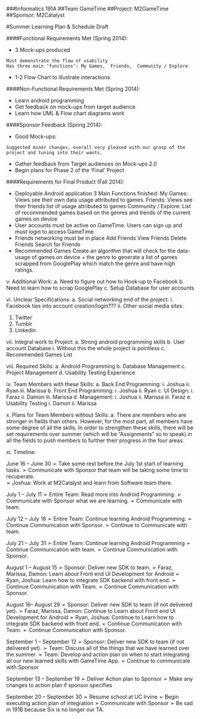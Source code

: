 ###Informatics 191A
##Team GameTime
##Project: M2GameTime
##Sponsor: M2Catalyst

#Summer Learning Plan & Schedule Draft


####Functional Requirements Met (Spring 2014):
+ 3 Mock-ups produced
<pre><code>Must demonstrate the flow of usability 
Has three main ‘functions’: My Games,  Friends,  Community / Explore
</code></pre>
+ 1-2 Flow Chart to illustrate interactions

####Non-Functional Requirements Met (Spring 2014):
+ Learn android programming
+ Get feedback on mock-ups from target audience
+ Learn how UML & Flow chart diagrams work

####Sponsor Feedback (Spring 2014):
+ Good Mock-ups:
<pre><code>Suggested minor changes, overall very pleased with our grasp of the project and tuning into their wants.
</code></pre>
+ Gather feedback from Target audiences on Mock-ups 2.0
+ Begin plans for Phase 2 of the ‘Final’ Project

####Requirements for Final Product (Fall 2014):
+ Deployable Android application
   3 Main Functions finished:
     My Games:	
         Views see their own data usage attributed to games.
     Friends:
         Views see their friends list of usage attributed to games
     Community / Explore:
         List of recommended games based on the genres and trends of the current games on device
+ User accounts must be active on GameTime.
    Users can sign up and must login to access GameTime
+ Friends networking must be in place
    Add Friends
    View Friends
    Delete Friends
    Search for Friends	
+ Recommended Games
    Create an algorithm that will check for the data-usage of games on device + the genre to generate a list of games scrapped from GooglePlay which match the genre and have high ratings.

v.	Additional Work:
a.	Need to figure out how to Hook-up to Facebook
b.	Need to learn how to scrap GooglePlay
c.	Setup Database for user accounts 

vi.	Unclear Specifications:
a.	Social networking end of the project:
i.	Facebook ties into account creation/login???
ii.	Other social media sites:
1.	Twitter
2.	Tumblr
3.	Linkedin

vii.	Integral work to Project:
a.	Strong android programming skills
b.	User account Database
i.	Without this the whole project is pointless
c.	Recommended Games List

viii.	Required Skills:
a.	Android Programming
b.	Database Management
c.	Project Management
d.	Usability Testing Experience

ix.	Team Members with these Skills:
a.	Back End Programming:
i.	Joshua
ii.	Ryan
iii.	Marissa
b.	Front End Programming:
i.	Joshua
ii.	Ryan
c.	UI Design:
i.	Faraz
ii.	Damon
iii.	Marissa
d.	Management:
i.	Joshua
ii.	Marissa
iii.	Faraz
e.	Usability Testing
i.	Damon
ii.	Marissa

x.	Plans for Team Members without Skills:
a.	There are members who are stronger in fields than others.  However, for the most part, all members have some degree of all the skills.  In order to strengthen these skills, there will be set requirements over summer (which will be “Assignments” so to speak) in all the fields to push members to further their progress in the four areas.

xi.	Timeline: 

June 16 – June 30
➢	Take some rest before the July 1st start of learning tasks.
➢	Communicate with Sponsor that team will be taking some time to recuperate.  
➢	Joshua: Work at M2Catalyst and learn from Software team there.

July 1 – July 11
➢	Entire Team: Read more into Android Programming.
➢	Communicate with Sponsor what we are learning.
➢	Communicate with team. 

July 12 – July 18
➢	Entire Team: Continue learning Android Programming.
➢	Continue Communication with Sponsor.
➢	Continue to Communicate with team.

July 21 – July 31
➢	Entire Team: Continue learning Android Programming
➢	Continue Communication with team.
➢	Continue Communication with Sponsor. 

August 1 – August 15
➢	Sponsor: Deliver new SDK to team. 
➢	Faraz, Marissa, Damon: Learn about Front end UI Development for Android
➢	Ryan, Joshua: Learn how to integrate SDK backend with front end.
➢	Continue Communication with Team. 
➢	Continue Communication with Sponsor.

August 16– August 29
➢	Sponsor: Deliver new SDK to team (if not delivered yet). 
➢	Faraz, Marissa, Damon: Continue to Learn about Front end UI Development for Android
➢	Ryan, Joshua:  Continue to Learn how to integrate SDK backend with front end.
➢	Continue Communication with Team. 
➢	Continue Communication with Sponsor.

September 1 – September 12
➢	Sponsor: Deliver new SDK to team (if not delivered yet). 
➢	Team: Discuss all of the things that we have learned over the summer.
➢	Team: Develop and action plan on when to start integrating all our new learned skills with GameTime App.
➢	Continue to communicate with Sponsor

September 13 – September 19
➢	Deliver Action plan to Sponsor
➢	Make any changes to action plan if sponsor specifies

September 20 – September 30
➢	Resume school at UC Irvine
➢	Begin executing action plan of integration
➢	Communicate with Sponsor
➢	Be sad in 191B because Six is no longer our TA. 

